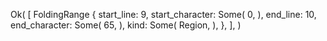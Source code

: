 Ok(
    [
        FoldingRange {
            start_line: 9,
            start_character: Some(
                0,
            ),
            end_line: 10,
            end_character: Some(
                65,
            ),
            kind: Some(
                Region,
            ),
        },
    ],
)